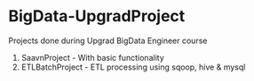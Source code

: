 # BigData-UpgradProject
Projects done during Upgrad BigData Engineer course 
1) SaavnProject - With basic functionality
2) ETLBatchProject - ETL processing using sqoop, hive & mysql
